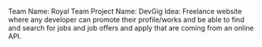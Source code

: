 Team Name: Royal Team
Project Name: DevGig
Idea: Freelance website where any developer can promote their profile/works and be able to find 
and search for jobs and job offers and apply that are coming from an online API.